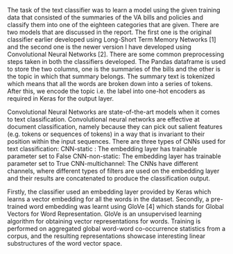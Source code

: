 The task of the text classifier was to learn a model using the given training data that consisted of the summaries of the VA bills and policies and classify them into one of the eighteen categories that are given. There are two models that are discussed in the report. The first one is the original classifier earlier developed using Long-Short Term Memory Networks [1] and the second one is the newer version I have developed using Convolutional Neural Networks [2]. 
There are some common preprocessing steps taken in both the classifiers developed. The Pandas dataframe is used to store the two columns, one is the summaries of the bills and the other is the topic in which that summary belongs. The summary text is tokenized which means that all the words are broken down into a series of tokens. After this, we encode the topic i.e. the label into one-hot encoders as required in Keras for the output layer.

Convolutional Neural Networks are state-of-the-art models when it comes to text classification. Convolutional neural networks are effective at document classification, namely because they can pick out salient features (e.g. tokens or sequences of tokens) in a way that is invariant to their position within the input sequences.
There are three types of CNNs used for text classification:
CNN-static : The embedding layer has trainable parameter set to False
CNN-non-static: The embedding layer has trainable parameter set to True
CNN-multichannel: The CNNs have different channels, where different types of filters are used on the embedding layer and their results are concatenated to produce the classification output.

Firstly, the classifier used an embedding layer provided by Keras which learns a vector embedding for all the words in the dataset. 
Secondly, a pre-trained word embedding was learnt using GloVe [4] which stands for Global Vectors for Word Representation. GloVe is an unsupervised learning algorithm for obtaining vector representations for words. Training is performed on aggregated global word-word co-occurrence statistics from a corpus, and the resulting representations showcase interesting linear substructures of the word vector space. 


